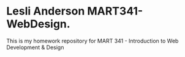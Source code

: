 # Lesli Anderson MART341-WebDesign.
This is my homework repository for MART 341 - Introduction to Web Development &amp; Design
